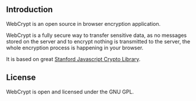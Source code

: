 Introduction
------------

WebCrypt is an open source in browser encryption application.

WebCrypt is a fully secure way to transfer sensitive data, as no messages stored on the server and to encrypt nothing is transmitted to the server, the whole encryption process is happening in your browser.

It is based on great [Stanford Javascript Crypto Library](http://bitwiseshiftleft.github.io/sjcl/).

License
-------
WebCrypt is open and licensed under the GNU GPL.
